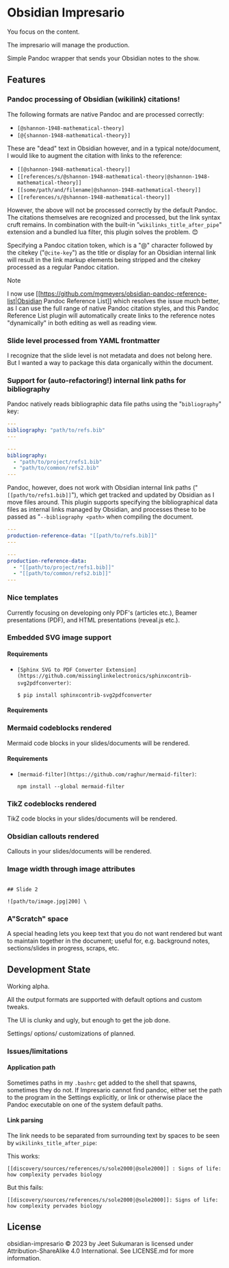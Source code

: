# Obsidian Impresario

You focus on the content.

The impresario will manage the production.

Simple Pandoc wrapper that sends your Obsidian notes to the show.

## Features

### Pandoc processing of Obsidian (wikilink) citations!

The following formats are native Pandoc and are processed correctly:

- ``[@shannon-1948-mathematical-theory]``
- ``[@{shannon-1948-mathematical-theory}]``

These are "dead" text in Obsidian however, and in a typical note/document, I would like to augment the citation with links to the reference:

- ``[[@shannon-1948-mathematical-theory]]``
- ``[[references/s/@shannon-1948-mathematical-theory|@shannon-1948-mathematical-theory]]``
- ``[[some/path/and/filename|@shannon-1948-mathematical-theory]]``
- ``[[references/s/@shannon-1948-mathematical-theory]]``

However, the above will not be processed correctly by the default Pandoc.
The citations themselves are recognized and processed, but the link syntax cruft remains.
In combination with the built-in "`wikilinks_title_after_pipe`" extension and a bundled lua filter, this plugin solves the problem. 😊

Specifying a Pandoc citation token, which is a "@" character followed by the citekey ("`@cite-key`") as the title or display for an Obsidian internal link will result in the link markup elements being stripped and the citekey processed as a regular Pandoc citation.

> [!note]
> I now use [[https://github.com/mgmeyers/obsidian-pandoc-reference-list|Obsidian Pandoc Reference List]] which resolves the issue much better, as I can use the full range of native Pandoc citation styles, and this Pandoc Reference List plugin will automatically create links to the reference notes "dynamically" in both editing as well as reading view.

### Slide level processed from YAML frontmatter

I recognize that the slide level is not metadata and does not belong here.
But I wanted a way to package this data organically within the document.

### Support for (auto-refactoring!) internal link paths for bibliography

Pandoc natively reads bibliographic data file paths using the "``bibliography``" key:

```yaml
---
bibliography: "path/to/refs.bib"
---

```

```yaml
---
bibliography:
  - "path/to/project/refs1.bib"
  - "path/to/common/refs2.bib"
---
```

Pandoc, however, does not work with Obsidian internal link paths ("`[[path/to/refs1.bib]]`"), which get tracked and updated by Obsidian as I move files around.
This plugin supports specifying the bibliographical data files as internal links managed by Obsidian, and processes these to be passed as "``--bibliography <path>`` when compiling the document.

```yaml
---
production-reference-data: "[[path/to/refs.bib]]"
---

```

```yaml
---
production-reference-data:
  - "[[path/to/project/refs1.bib]]"
  - "[[path/to/common/refs2.bib]]"
---
```

### Nice templates

Currently focusing on developing only PDF's (articles etc.), Beamer presentations (PDF), and HTML presentations (reveal.js etc.).

### Embedded SVG image support

#### Requirements

- ``[Sphinx SVG to PDF Converter Extension](https://github.com/missinglinkelectronics/sphinxcontrib-svg2pdfconverter)``:

   ```
   $ pip install sphinxcontrib-svg2pdfconverter
   ```


#### Requirements

### Mermaid codeblocks rendered

Mermaid code blocks in your slides/documents will be rendered.


#### Requirements

- ``[mermaid-filter](https://github.com/raghur/mermaid-filter)``:

   ```
   npm install --global mermaid-filter
   ```

### TikZ codeblocks rendered

TikZ code blocks in your slides/documents will be rendered.

### Obsidian callouts rendered

Callouts in your slides/documents will be rendered.

### Image width through image attributes

```

## Slide 2

![path/to/image.jpg|200] \

```

### A"Scratch" space


A special heading lets you keep text that you do not want rendered but want to maintain together in the document; useful for, e.g. background notes, sections/slides in progress, scraps, etc.


## Development State

Working alpha.

All the output formats are supported with default options and custom tweaks.

The UI is clunky and ugly, but enough to get the job done.

Settings/ options/ customizations of planned.

### Issues/limitations

#### Application path

Sometimes paths in my `.bashrc` get added to the shell that spawns, sometimes they do not.
If Impresario cannot find pandoc, either set the path to the program in the Settings explicitly, or link or otherwise place the Pandoc executable on one of the system default paths.


#### Link parsing

The link needs to be separated from surrounding text by spaces to be seen by `wikilinks_title_after_pipe`:

This works:

```
[[discovery/sources/references/s/sole2000|@sole2000]] : Signs of life: how complexity pervades biology
```

But this fails:

```
[[discovery/sources/references/s/sole2000|@sole2000]]: Signs of life: how complexity pervades biology
```

## License

obsidian-impresario © 2023 by Jeet Sukumaran is licensed under Attribution-ShareAlike 4.0 International.
See LICENSE.md for more information.

